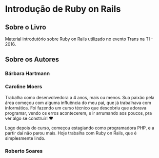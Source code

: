 # Introdução de Ruby on Rails



## Sobre o Livro

Material introdutório sobre Ruby on Rails utilizado no evento Trans na TI - 2016.

## Sobre os Autores

### Bárbara Hartmann

### Caroline Moers

Trabalha como desenvolvedora a 4 anos, mais ou menos. Sua paixão pela área começou com alguma influência do meu pai, que já trabalhava com informática. Foi fazendo um curso técnico que descobriu que adorava programar, vendo os erros acontecerem, e ir arrumando aos poucos, pra ver algo se construir! :heart:

Logo depois do curso, começou estagiando como programadora PHP, e a partir daí não parou mais. Hoje trabalha com Ruby on Rails, que é simplesmente lindo.

### Roberto Soares